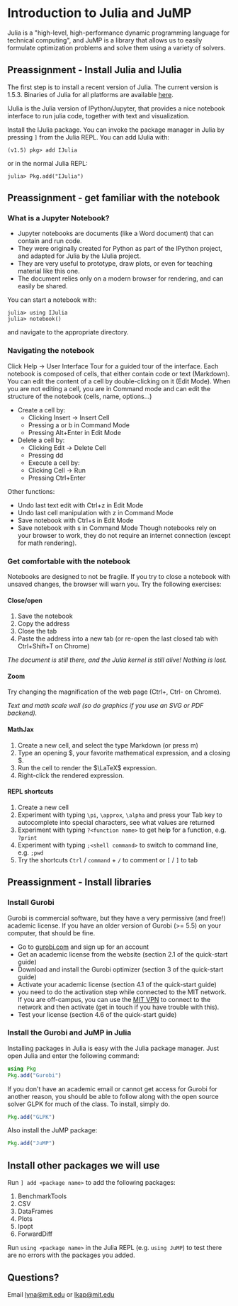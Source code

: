 # Introduction to Julia and JuMP

Julia is a "high-level, high-performance dynamic programming language for technical computing", and JuMP is a library that allows us to easily formulate optimization problems and solve them using a variety of solvers.

## Preassignment - Install Julia and IJulia

The first step is to install a recent version of Julia. The current version is 1.5.3. Binaries of Julia for all platforms are available [here](https://julialang.org/downloads/).

IJulia is the Julia version of IPython/Jupyter, that provides a nice notebook interface to run julia code, together with text and visualization.

Install the IJulia package.
You can invoke the package manager in Julia by pressing `]` from the Julia REPL.
You can add IJulia with:
```
(v1.5) pkg> add IJulia
```
or in the normal Julia REPL:
```
julia> Pkg.add("IJulia")
```

## Preassignment - get familiar with the notebook

### What is a Jupyter Notebook?
- Jupyter notebooks are documents (like a Word document) that can contain and run code.
- They were originally created for Python as part of the IPython project, and adapted for Julia by the IJulia project.
- They are very useful to prototype, draw plots, or even for teaching material like this one.
- The document relies only on a modern browser for rendering, and can easily be shared.

You can start a notebook with:
```
julia> using IJulia
julia> notebook()
```
and navigate to the appropriate directory.

### Navigating the notebook
Click Help -> User Interface Tour for a guided tour of the interface.
Each notebook is composed of cells, that either contain code or text (Markdown).
You can edit the content of a cell by double-clicking on it (Edit Mode).
When you are not editing a cell, you are in Command mode and can edit the structure of the notebook (cells, name, options...)

- Create a cell by:
	- Clicking Insert -> Insert Cell
	- Pressing a or b in Command Mode
	- Pressing Alt+Enter in Edit Mode
- Delete a cell by:
	- Clicking Edit -> Delete Cell
	- Pressing dd
	- Execute a cell by:
	- Clicking Cell -> Run
	- Pressing Ctrl+Enter

Other functions:

- Undo last text edit with Ctrl+z in Edit Mode
- Undo last cell manipulation with z in Command Mode
- Save notebook with Ctrl+s in Edit Mode
- Save notebook with s in Command Mode
Though notebooks rely on your browser to work, they do not require an internet connection (except for math rendering).

### Get comfortable with the notebook
Notebooks are designed to not be fragile. If you try to close a notebook with unsaved changes, the browser will warn you.
Try the following exercises:

#### Close/open
1. Save the notebook
2. Copy the address
3. Close the tab
4. Paste the address into a new tab (or re-open the last closed tab with Ctrl+Shift+T on Chrome)

*The document is still there, and the Julia kernel is still alive! Nothing is lost.*

#### Zoom
Try changing the magnification of the web page (Ctrl+, Ctrl- on Chrome).

*Text and math scale well (so do graphics if you use an SVG or PDF backend).*

#### MathJax
1. Create a new cell, and select the type Markdown (or press m)
2. Type an opening \$, your favorite mathematical expression, and a closing \$.
3. Run the cell to render the $\LaTeX$ expression.
4. Right-click the rendered expression.

#### REPL shortcuts
1. Create a new cell
2. Experiment with typing `\pi`, `\approx`, `\alpha` and press your Tab key to
   autocomplete into special characters, see what values are returned
3. Experiment with typing `?<function name>` to get help for a function, e.g. `?print`
4. Experiment with typing `;<shell command>` to switch to command line, e.g. `;pwd`
5. Try the shortcuts `Ctrl` / `command` + `/` to comment or `[` / `]` to tab

## Preassignment - Install libraries

### Install Gurobi

Gurobi is commercial software, but they have a very permissive (and free!) academic license. If you have an older version of Gurobi (>= 5.5) on your computer, that should be fine.

- Go to [gurobi.com](http://www.gurobi.com) and sign up for an account
- Get an academic license from the website (section 2.1 of the quick-start guide)
- Download and install the Gurobi optimizer (section 3 of the quick-start guide)
- Activate your academic license (section 4.1 of the quick-start guide)
- you need to do the activation step while connected to the MIT network. If you are off-campus, you can use the [MIT VPN](https://ist.mit.edu/vpn) to connect to the network and then activate (get in touch if you have trouble with this).
- Test your license (section 4.6 of the quick-start guide)

### Install the Gurobi and JuMP in Julia

Installing packages in Julia is easy with the Julia package manager. Just open Julia and enter the following command:

```jl
using Pkg
Pkg.add("Gurobi")
```

If you don't have an academic email or cannot get access for Gurobi for another reason, you should be able to follow along with the open source solver GLPK for much of the class. To install, simply do.

```jl
Pkg.add("GLPK")
```

Also install the JuMP package:

```jl
Pkg.add("JuMP")
```

## Install other packages we will use
Run `] add <package name>` to add the following packages:
1. BenchmarkTools
2. CSV
3. DataFrames
4. Plots
5. Ipopt
6. ForwardDiff

Run `using <package name>` in the Julia REPL (e.g. `using JuMP`) to test
there are no errors with the packages you added.

## Questions?
Email lyna@mit.edu or lkap@mit.edu
